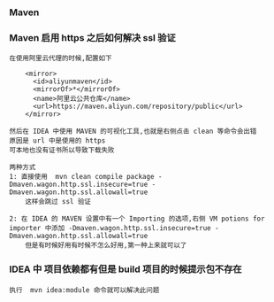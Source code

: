 ### Maven 


### Maven 启用 https 之后如何解决 ssl 验证

    在使用阿里云代理的时候,配置如下
    
        <mirror>
          <id>aliyunmaven</id>
          <mirrorOf>*</mirrorOf>
          <name>阿里云公共仓库</name>
          <url>https://maven.aliyun.com/repository/public</url>
        </mirror>
        
    然后在 IDEA 中使用 MAVEN 的可视化工具,也就是右侧点击 clean 等命令会出错
    原因是 url 中是使用的 https 
    可本地也没有证书所以导致下载失败 
    
    两种方式
    1: 直接使用  mvn clean compile package -Dmaven.wagon.http.ssl.insecure=true -Dmaven.wagon.http.ssl.allowall=true
        这样会跳过 ssl 验证
        
    2: 在 IDEA 的 MAVEN 设置中有一个 Importing 的选项,右侧 VM potions for importer 中添加 -Dmaven.wagon.http.ssl.insecure=true -Dmaven.wagon.http.ssl.allowall=true 
        但是有时候好用有时候不怎么好用,第一种上来就可以了
    

### IDEA 中 项目依赖都有但是 build 项目的时候提示包不存在
    
    执行  mvn idea:module 命令就可以解决此问题

